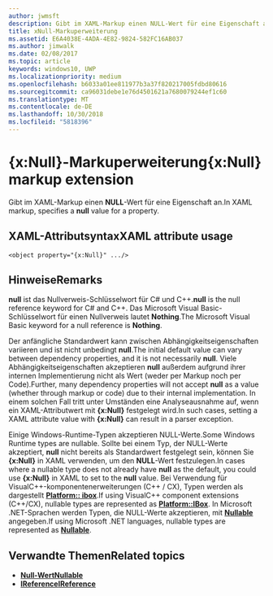 ```yaml
---
author: jwmsft
description: Gibt im XAML-Markup einen NULL-Wert für eine Eigenschaft an.
title: xNull-Markuperweiterung
ms.assetid: E6A4038E-4ADA-4E82-9824-582FC16AB037
ms.author: jimwalk
ms.date: 02/08/2017
ms.topic: article
keywords: windows10, UWP
ms.localizationpriority: medium
ms.openlocfilehash: b6033a01ee811977b3a37f820217005fdbd80616
ms.sourcegitcommit: ca96031debe1e76d4501621a7680079244ef1c60
ms.translationtype: MT
ms.contentlocale: de-DE
ms.lasthandoff: 10/30/2018
ms.locfileid: "5818396"
---
```

# <a name="xnull-markup-extension"></a><span data-ttu-id="01e1c-104">{x:Null}-Markuperweiterung</span><span class="sxs-lookup"><span data-stu-id="01e1c-104">{x:Null} markup extension</span></span>


<span data-ttu-id="01e1c-105">Gibt im XAML-Markup einen **NULL**-Wert für eine Eigenschaft an.</span><span class="sxs-lookup"><span data-stu-id="01e1c-105">In XAML markup, specifies a **null** value for a property.</span></span>

## <a name="xaml-attribute-usage"></a><span data-ttu-id="01e1c-106">XAML-Attributsyntax</span><span class="sxs-lookup"><span data-stu-id="01e1c-106">XAML attribute usage</span></span>

``` syntax
<object property="{x:Null}" .../>
```

## <a name="remarks"></a><span data-ttu-id="01e1c-107">Hinweise</span><span class="sxs-lookup"><span data-stu-id="01e1c-107">Remarks</span></span>

<span data-ttu-id="01e1c-108">**null** ist das Nullverweis-Schlüsselwort für C# und C++.</span><span class="sxs-lookup"><span data-stu-id="01e1c-108">**null** is the null reference keyword for C# and C++.</span></span> <span data-ttu-id="01e1c-109">Das Microsoft Visual Basic-Schlüsselwort für einen Nullverweis lautet **Nothing**.</span><span class="sxs-lookup"><span data-stu-id="01e1c-109">The Microsoft Visual Basic keyword for a null reference is **Nothing**.</span></span>

<span data-ttu-id="01e1c-110">Der anfängliche Standardwert kann zwischen Abhängigkeitseigenschaften variieren und ist nicht unbedingt **null**.</span><span class="sxs-lookup"><span data-stu-id="01e1c-110">The initial default value can vary between dependency properties, and it is not necessarily **null**.</span></span> <span data-ttu-id="01e1c-111">Viele Abhängigkeitseigenschaften akzeptieren **null** außerdem aufgrund ihrer internen Implementierung nicht als Wert (weder per Markup noch per Code).</span><span class="sxs-lookup"><span data-stu-id="01e1c-111">Further, many dependency properties will not accept **null** as a value (whether through markup or code) due to their internal implementation.</span></span> <span data-ttu-id="01e1c-112">In einem solchen Fall tritt unter Umständen eine Analyseausnahme auf, wenn ein XAML-Attributwert mit **{x:Null}** festgelegt wird.</span><span class="sxs-lookup"><span data-stu-id="01e1c-112">In such cases, setting a XAML attribute value with **{x:Null}** can result in a parser exception.</span></span>

<span data-ttu-id="01e1c-113">Einige Windows-Runtime-Typen akzeptieren NULL-Werte.</span><span class="sxs-lookup"><span data-stu-id="01e1c-113">Some Windows Runtime types are nullable.</span></span> <span data-ttu-id="01e1c-114">Sollte bei einem Typ, der NULL-Werte akzeptiert, **null** nicht bereits als Standardwert festgelegt sein, können Sie **{x:Null}** in XAML verwenden, um den **NULL**-Wert festzulegen.</span><span class="sxs-lookup"><span data-stu-id="01e1c-114">In cases where a nullable type does not already have **null** as the default, you could use **{x:Null}** in XAML to set to the **null** value.</span></span> <span data-ttu-id="01e1c-115">Bei Verwendung für VisualC++-komponentenerweiterungen (C++ / CX), Typen werden als dargestellt [**Platform:: ibox<T>**](https://msdn.microsoft.com/library/windows/apps/xaml/jj606120.aspx).</span><span class="sxs-lookup"><span data-stu-id="01e1c-115">If using VisualC++ component extensions (C++/CX), nullable types are represented as [**Platform::IBox<T>**](https://msdn.microsoft.com/library/windows/apps/xaml/jj606120.aspx).</span></span> <span data-ttu-id="01e1c-116">In Microsoft .NET-Sprachen werden Typen, die NULL-Werte akzeptieren, mit [**Nullable<T>**](https://msdn.microsoft.com/library/windows/apps/xaml/b3h38hb0.aspx) angegeben.</span><span class="sxs-lookup"><span data-stu-id="01e1c-116">If using Microsoft .NET languages, nullable types are represented as [**Nullable<T>**](https://msdn.microsoft.com/library/windows/apps/xaml/b3h38hb0.aspx).</span></span>

## <a name="related-topics"></a><span data-ttu-id="01e1c-117">Verwandte Themen</span><span class="sxs-lookup"><span data-stu-id="01e1c-117">Related topics</span></span>

* [**<span data-ttu-id="01e1c-118">Null-Wert</span><span class="sxs-lookup"><span data-stu-id="01e1c-118">Nullable</span></span><T>**](https://msdn.microsoft.com/library/windows/apps/xaml/b3h38hb0.aspx)
* [**<span data-ttu-id="01e1c-119">IReference</span><span class="sxs-lookup"><span data-stu-id="01e1c-119">IReference</span></span><T>**](https://msdn.microsoft.com/library/windows/apps/br225864)
 

